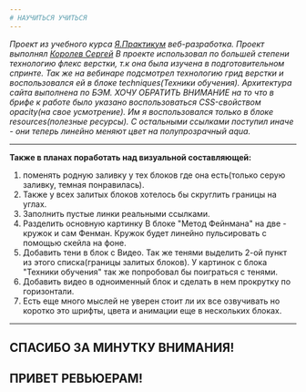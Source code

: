 ```yaml
---
# НАУЧИТЬСЯ УЧИТЬСЯ
---
```


_Проект из учебного курса [Я.Практикум](https://practicum.yandex.ru/) веб-разработка._
_Проект выполнял [Королев Сергей](https://vk.com/id46453265)_
_В проекте использовал по большей степени технологию флекс верстки, т.к она была изучена в подготовительном спринте. Так же на вебинаре подсмотрел технологию грид верстки и воспользовался ей в блоке techniques(Техники обучения). Архитектура сайта выполнена по БЭМ._
_ХОЧУ ОБРАТИТЬ ВНИМАНИЕ на то что в брифе к работе было указано воспользоваться CSS-свойством opacity(на свое усмотрение). Им я воспользовался только в блоке resources(полезные ресурсы). С остальными ссылками поступил иначе - они теперь линейно меняют цвет на полупрозрачный aqua._

---

**Также в планах поработать над визуальной составляющей:**

1. поменять родную заливку у тех блоков где она есть(только серую заливку, темная понравилась).
2. Также у всех залитых блоков хотелось бы скруглить границы на углах.
3. Заполнить пустые линки реальными ссылками.
4. Разделить основную картинку В блоке "Метод Фейнмана" на две - кружок и сам Фенман. Кружок будет линейно пульсировать с помощью скейла на фоне.
5. Добавить тени в блок с Видео. Так же тенями выделить 2-ой пункт из этого списка(границы залитых блоков). У картинок с блока "Техники обучения" так же попробовал бы поиграться с тенями.
6. Добавить видео в одноименный блок и сделать в нем прокрутку по горизонтали.
7. Есть еще много мыслей не уверен стоит ли их все озвучивать но коротко это шрифты, цвета и анимации еще в нескольких блоках.

---

## СПАСИБО ЗА МИНУТКУ ВНИМАНИЯ!

## ПРИВЕТ РЕВЬЮЕРАМ!

